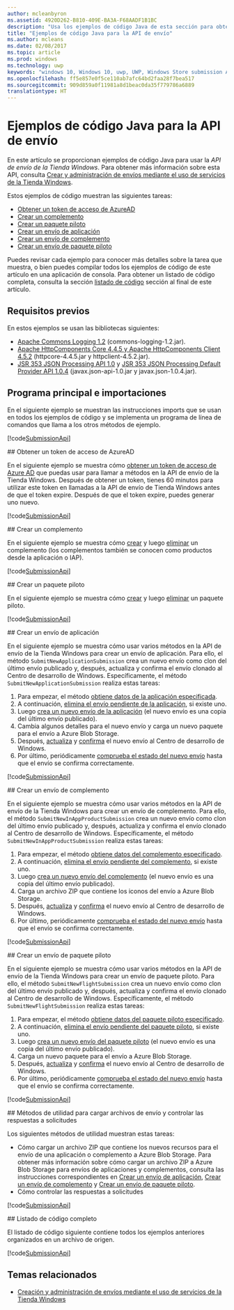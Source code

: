 ```yaml
---
author: mcleanbyron
ms.assetid: 4920D262-B810-409E-BA3A-F68AADF1B1BC
description: "Usa los ejemplos de código Java de esta sección para obtener más información sobre cómo usar la API de envío de la Tienda Windows."
title: "Ejemplos de código Java para la API de envío"
ms.author: mcleans
ms.date: 02/08/2017
ms.topic: article
ms.prod: windows
ms.technology: uwp
keywords: "windows 10, Windows 10, uwp, UWP, Windows Store submission API, API de envío de la Tienda Windows, code examples, ejemplos de código"
ms.openlocfilehash: ff5e857e0f5ce110ab7afc64bd2faa28f7bea517
ms.sourcegitcommit: 909d859a0f11981a8d1beac0da35f779786a6889
translationtype: HT
---
```

# <a name="java-code-examples-for-the-submission-api"></a>Ejemplos de código Java para la API de envío

En este artículo se proporcionan ejemplos de código Java para usar la *API de envío de la Tienda Windows*. Para obtener más información sobre esta API, consulta [Crear y administración de envíos mediante el uso de servicios de la Tienda Windows](create-and-manage-submissions-using-windows-store-services.md).

Estos ejemplos de código muestran las siguientes tareas:

* [Obtener un token de acceso de AzureAD](#token)
* [Crear un complemento](#create-add-on)
* [Crear un paquete piloto](#create-package-flight)
* [Crear un envío de aplicación](#create-app-submission)
* [Crear un envío de complemento](#create-add-on-submission)
* [Crear un envío de paquete piloto](#create-flight-submission)

Puedes revisar cada ejemplo para conocer más detalles sobre la tarea que muestra, o bien puedes compilar todos los ejemplos de código de este artículo en una aplicación de consola. Para obtener un listado de código completa, consulta la sección [listado de código](java-code-examples-for-the-windows-store-submission-api.md#code-listing) sección al final de este artículo.

## <a name="prerequisites"></a>Requisitos previos

En estos ejemplos se usan las bibliotecas siguientes:

* [Apache Commons Logging 1.2](http://commons.apache.org/proper/commons-logging) (commons-logging-1.2.jar).
* [Apache HttpComponents Core 4.4.5 y Apache HttpComponents Client 4.5.2](https://hc.apache.org/) (httpcore-4.4.5.jar y httpclient-4.5.2.jar).
* [JSR 353 JSON Processing API 1.0](https://mvnrepository.com/artifact/javax.json/javax.json-api/1.0) y [JSR 353 JSON Processing Default Provider API 1.0.4](https://mvnrepository.com/artifact/org.glassfish/javax.json/1.0.4) (javax.json-api-1.0.jar y javax.json-1.0.4.jar).

## <a name="main-program-and-imports"></a>Programa principal e importaciones

En el siguiente ejemplo se muestran las instrucciones imports que se usan en todos los ejemplos de código y se implementa un programa de línea de comandos que llama a los otros métodos de ejemplo.

[!code[SubmissionApi](./code/StoreServicesExamples_Submission/java/MainExample.java#L1-L64)]

<span id="token" />
## <a name="obtain-an-azure-ad-access-token"></a>Obtener un token de acceso de AzureAD

En el siguiente ejemplo se muestra cómo [obtener un token de acceso de Azure AD](create-and-manage-submissions-using-windows-store-services.md#obtain-an-azure-ad-access-token) que puedas usar para llamar a métodos en la API de envío de la Tienda Windows. Después de obtener un token, tienes 60 minutos para utilizar este token en llamadas a la API de envío de Tienda Windows antes de que el token expire. Después de que el token expire, puedes generar uno nuevo.

[!code[SubmissionApi](./code/StoreServicesExamples_Submission/java/CompleteExample.java#L65-L95)]

<span id="create-add-on" />
## <a name="create-an-add-on"></a>Crear un complemento

En el siguiente ejemplo se muestra cómo [crear](create-an-add-on.md) y luego [eliminar](delete-an-add-on.md) un complemento (los complementos también se conocen como productos desde la aplicación o IAP).

[!code[SubmissionApi](./code/StoreServicesExamples_Submission/java/CompleteExample.java#L310-L345)]

<span id="create-package-flight" />
## <a name="create-a-package-flight"></a>Crear un paquete piloto

En el siguiente ejemplo se muestra cómo [crear](create-a-flight.md) y luego [eliminar](delete-a-flight.md) un paquete piloto.

[!code[SubmissionApi](./code/StoreServicesExamples_Submission/java/CompleteExample.java#L185-L221)]

<span id="create-app-submission" />
## <a name="create-an-app-submission"></a>Crear un envío de aplicación

En el siguiente ejemplo se muestra cómo usar varios métodos en la API de envío de la Tienda Windows para crear un envío de aplicación. Para ello, el método ```SubmitNewApplicationSubmission``` crea un nuevo envío como clon del último envío publicado y, después, actualiza y confirma el envío clonado al Centro de desarrollo de Windows. Específicamente, el método ```SubmitNewApplicationSubmission``` realiza estas tareas:

1. Para empezar, el método [obtiene datos de la aplicación especificada](get-an-app.md).
2. A continuación, [elimina el envío pendiente de la aplicación](delete-an-app-submission.md), si existe uno.
3. Luego [crea un nuevo envío de la aplicación](create-an-app-submission.md) (el nuevo envío es una copia del último envío publicado).
4. Cambia algunos detalles para el nuevo envío y carga un nuevo paquete para el envío a Azure Blob Storage.
5. Después, [actualiza](update-an-app-submission.md) y [confirma](commit-an-app-submission.md) el nuevo envío al Centro de desarrollo de Windows.
6. Por último, periódicamente [comprueba el estado del nuevo envío](get-status-for-an-app-submission.md) hasta que el envío se confirma correctamente.

[!code[SubmissionApi](./code/StoreServicesExamples_Submission/java/CompleteExample.java#L97-L183)]

<span id="create-add-on-submission" />
## <a name="create-an-add-on-submission"></a>Crear un envío de complemento

En el siguiente ejemplo se muestra cómo usar varios métodos en la API de envío de la Tienda Windows para crear un envío de complemento. Para ello, el método ```SubmitNewInAppProductSubmission``` crea un nuevo envío como clon del último envío publicado y, después, actualiza y confirma el envío clonado al Centro de desarrollo de Windows. Específicamente, el método ```SubmitNewInAppProductSubmission``` realiza estas tareas:

1. Para empezar, el método [obtiene datos del complemento especificado](get-an-add-on.md).
2. A continuación, [elimina el envío pendiente del complemento](delete-an-add-on-submission.md), si existe uno.
3. Luego [crea un nuevo envío del complemento](create-an-add-on-submission.md) (el nuevo envío es una copia del último envío publicado).
4. Carga un archivo ZIP que contiene los iconos del envío a Azure Blob Storage.
5. Después, [actualiza](update-an-add-on-submission.md) y [confirma](commit-an-add-on-submission.md) el nuevo envío al Centro de desarrollo de Windows.
6. Por último, periódicamente [comprueba el estado del nuevo envío](get-status-for-an-add-on-submission.md) hasta que el envío se confirma correctamente.

[!code[SubmissionApi](./code/StoreServicesExamples_Submission/java/CompleteExample.java#L347-L431)]

<span id="create-flight-submission" />
## <a name="create-a-package-flight-submission"></a>Crear un envío de paquete piloto

En el siguiente ejemplo se muestra cómo usar varios métodos en la API de envío de la Tienda Windows para crear un envío de paquete piloto. Para ello, el método ```SubmitNewFlightSubmission``` crea un nuevo envío como clon del último envío publicado y, después, actualiza y confirma el envío clonado al Centro de desarrollo de Windows. Específicamente, el método ```SubmitNewFlightSubmission``` realiza estas tareas:

1. Para empezar, el método [obtiene datos del paquete piloto especificado](get-a-flight.md).
2. A continuación, [elimina el envío pendiente del paquete piloto](delete-a-flight-submission.md), si existe uno.
3. Luego [crea un nuevo envío del paquete piloto](create-a-flight-submission.md) (el nuevo envío es una copia del último envío publicado).
4. Carga un nuevo paquete para el envío a Azure Blob Storage.
5. Después, [actualiza](update-a-flight-submission.md) y [confirma](commit-a-flight-submission.md) el nuevo envío al Centro de desarrollo de Windows.
6. Por último, periódicamente [comprueba el estado del nuevo envío](get-status-for-a-flight-submission.md) hasta que el envío se confirma correctamente.

[!code[SubmissionApi](./code/StoreServicesExamples_Submission/java/CompleteExample.java#L223-L308)]

<span id="utilities" />
## <a name="utility-methods-to-upload-submission-files-and-handle-request-responses"></a>Métodos de utilidad para cargar archivos de envío y controlar las respuestas a solicitudes

Los siguientes métodos de utilidad muestran estas tareas:

* Cómo cargar un archivo ZIP que contiene los nuevos recursos para el envío de una aplicación o complemento a Azure Blob Storage. Para obtener más información sobre cómo cargar un archivo ZIP a Azure Blob Storage para envíos de aplicaciones y complementos, consulta las instrucciones correspondientes en [Crear un envío de aplicación](manage-app-submissions.md#create-an-app-submission), [Crear un envío de complemento](manage-add-on-submissions.md#create-an-add-on-submission) y [Crear un envío de paquete piloto](manage-flight-submissions.md#create-a-package-flight-submission).
* Cómo controlar las respuestas a solicitudes

[!code[SubmissionApi](./code/StoreServicesExamples_Submission/java/CompleteExample.java#L433-L490)]

<span id="code-listing" />
## <a name="complete-code-listing"></a>Listado de código completo

El listado de código siguiente contiene todos los ejemplos anteriores organizados en un archivo de origen.

[!code[SubmissionApi](./code/StoreServicesExamples_Submission/java/CompleteExample.java#L1-L491)]

## <a name="related-topics"></a>Temas relacionados

* [Creación y administración de envíos mediante el uso de servicios de la Tienda Windows](create-and-manage-submissions-using-windows-store-services.md)
